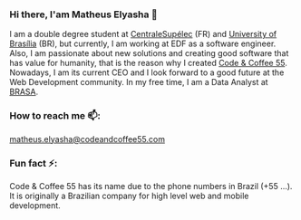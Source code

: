 ### Hi there, I'am Matheus Elyasha 👋

I am a double degree student at [CentraleSupélec](https://www.centralesupelec.fr) (FR) and [University of Brasília](https://www.unb.br) (BR), but currently, I am working at EDF as a software engineer. Also, I am passionate about new solutions and creating good software that has value for humanity, that is the reason why I created [Code & Coffee 55](https://github.com/codeandcoffee55). Nowadays, I am its current CEO and I look forward to a good future at the Web Development community. In my free time, I am a Data Analyst at [BRASA](https://github.com/gobrasa).

### How to reach me 📫:

matheus.elyasha@codeandcoffee55.com


### Fun fact ⚡: 

Code & Coffee 55 has its name due to the phone numbers in Brazil (+55 ...). It is originally a Brazilian company for high level web and mobile development.


<!--
**elyasha/elyasha** is a ✨ _special_ ✨ repository because its `README.md` (this file) appears on your GitHub profile.

Here are some ideas to get you started:

- 🔭 I’m currently working on ...
- 🌱 I’m currently learning ...
- 👯 I’m looking to collaborate on ...
- 🤔 I’m looking for help with ...
- 💬 Ask me about ...
- 😄 Pronouns: ...

-->
